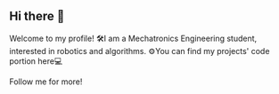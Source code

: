 ## Hi there 👋

Welcome to my profile!
🛠️I am a Mechatronics Engineering student, interested in robotics and algorithms.
⚙️You can find my projects' code portion here💻

Follow me for more!

<!--
**ElizSalt/ElizSalt** is a ✨ _special_ ✨ repository because its `README.md` (this file) appears on your GitHub profile.

Here are some ideas to get you started:

- 🔭 I’m currently working on ...
- 🌱 I’m currently learning ...
- 👯 I’m looking to collaborate on ...
- 🤔 I’m looking for help with ...
- 💬 Ask me about ...
- 📫 How to reach me: ...
- 😄 Pronouns: ...
- ⚡ Fun fact: ...
-->
